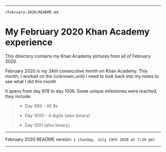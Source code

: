 
***

`/February-2020/README.md`

# My February 2020 Khan Academy experience

This directory contains my Khan Academy pictures from all of February 2020.

February 2020 is my 34th consecutive month on Khan Academy. This month, I worked on the (unknown_unit) I need to look back into my notes to see what I did this month

It spans from day 978 to day 1006. Some unique milestones were reached, they include:

> * Day 999 - All 9s

> * Day 1000 - 4 digits (also binary)

> * Day 1001 (also binary)

***

February 2020 README version: `1 (Sunday, July 19th 2020 at 7:29 pm)`

***
